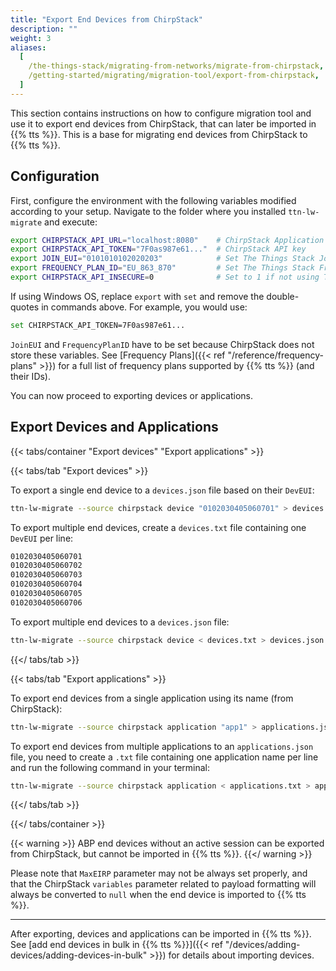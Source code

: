 ```yaml
---
title: "Export End Devices from ChirpStack"
description: ""
weight: 3
aliases:
  [
    /the-things-stack/migrating-from-networks/migrate-from-chirpstack,
    /getting-started/migrating/migration-tool/export-from-chirpstack,
  ]
---
```


This section contains instructions on how to configure migration tool and use it to export end devices from ChirpStack, that can later be imported in {{% tts %}}. This is a base for migrating end devices from ChirpStack to {{% tts %}}.

<!--more-->

## Configuration

First, configure the environment with the following variables modified according to your setup. Navigate to the folder where you installed `ttn-lw-migrate` and execute:

```bash
export CHIRPSTACK_API_URL="localhost:8080"    # ChirpStack Application Server URL
export CHIRPSTACK_API_TOKEN="7F0as987e61..."  # ChirpStack API key
export JOIN_EUI="0101010102020203"            # Set The Things Stack JoinEUI for exported devices
export FREQUENCY_PLAN_ID="EU_863_870"         # Set The Things Stack FrequencyPlanID for exported devices
export CHIRPSTACK_API_INSECURE=0              # Set to 1 if not using TLS on ChirpStack
```

If using Windows OS, replace `export` with `set` and remove the double-quotes in commands above. For example, you would use:

```bash
set CHIRPSTACK_API_TOKEN=7F0as987e61...
```

`JoinEUI` and `FrequencyPlanID` have to be set because ChirpStack does not store these variables. See [Frequency Plans]({{< ref "/reference/frequency-plans" >}}) for a full list of frequency plans supported by {{% tts %}} (and their IDs).

You can now proceed to exporting devices or applications.

## Export Devices and Applications

{{< tabs/container "Export devices" "Export applications" >}}

{{< tabs/tab "Export devices" >}}

To export a single end device to a `devices.json` file based on their `DevEUI`:

```bash
ttn-lw-migrate --source chirpstack device "0102030405060701" > devices.json
```

To export multiple end devices, create a `devices.txt` file containing one `DevEUI` per line:

```bash
0102030405060701
0102030405060702
0102030405060703
0102030405060704
0102030405060705
0102030405060706
```

To export multiple end devices to a `devices.json` file:

```bash
ttn-lw-migrate --source chirpstack device < devices.txt > devices.json
```

{{</ tabs/tab >}}

{{< tabs/tab "Export applications" >}}

To export end devices from a single application using its name (from ChirpStack):

```bash
ttn-lw-migrate --source chirpstack application "app1" > applications.json
```

To export end devices from multiple applications to an `applications.json` file, you need to create a `.txt` file containing one application name per line and run the following command in your terminal:

```bash
ttn-lw-migrate --source chirpstack application < applications.txt > applications.json
```

{{</ tabs/tab >}}

{{</ tabs/container >}}

{{< warning >}}
ABP end devices without an active session can be exported from ChirpStack, but cannot be imported in {{% tts %}}.
{{</ warning >}}

Please note that `MaxEIRP` parameter may not be always set properly, and that the ChirpStack `variables` parameter related to payload formatting will always be converted to `null` when the end device is imported to {{% tts %}}.

---

After exporting, devices and applications can be imported in {{% tts %}}. See [add end devices in bulk in {{% tts %}}]({{< ref "/devices/adding-devices/adding-devices-in-bulk" >}}) for details about importing devices.
